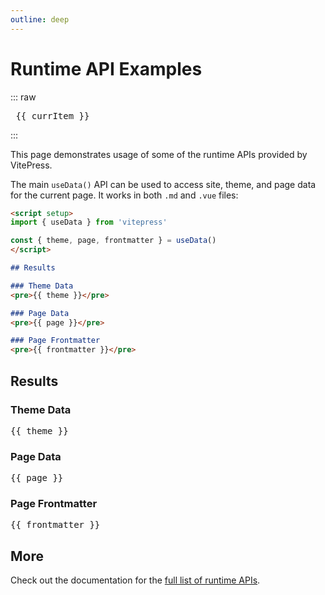 ```yaml
---
outline: deep
---
```


<script setup>
import { ref } from 'vue'
import  '../src/palette.css'

import KMenu from '../src/components/KMenu.vue'

const currItem = ref(null)

const items = [
  { text: 'Tokyo', note: { text: 'test', color: 'primary' } },
  { text: 'Moscow' },
  { text: 'London', note: { text: 'Pick this if you want', color: 'primary', size: 'micro' } },
]
</script>

# Runtime API Examples

::: raw
   <KMenu v-model="currItem" :items="items" weight="strong" stacked numbered class="not-content" />
   <pre> {{ currItem }} </pre>
:::

This page demonstrates usage of some of the runtime APIs provided by VitePress.

The main `useData()` API can be used to access site, theme, and page data for the current page. It works in both `.md` and `.vue` files:

```md
<script setup>
import { useData } from 'vitepress'

const { theme, page, frontmatter } = useData()
</script>

## Results

### Theme Data
<pre>{{ theme }}</pre>

### Page Data
<pre>{{ page }}</pre>

### Page Frontmatter
<pre>{{ frontmatter }}</pre>
```

## Results

### Theme Data
<pre>{{ theme }}</pre>

### Page Data
<pre>{{ page }}</pre>

### Page Frontmatter
<pre>{{ frontmatter }}</pre>

## More

Check out the documentation for the [full list of runtime APIs](https://vitepress.dev/reference/runtime-api#usedata).
